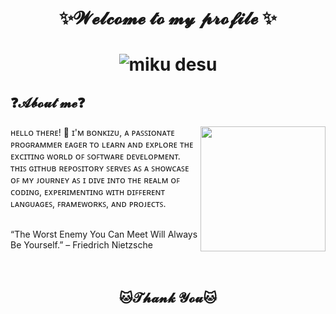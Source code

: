 <h1 align="center">✨𝓦𝓮𝓵𝓬𝓸𝓶𝓮 𝓽𝓸 𝓶𝔂 𝓹𝓻𝓸𝓯𝓲𝓵𝓮 ✨<h1>

<p align="center">
    <img align="center" src="https://i.pinimg.com/originals/5f/62/ff/5f62ff087716bc48984078eca73bf844.gif" alt="miku desu">
</p>

<h2>❓𝓐𝓫𝓸𝓾𝓽 𝓶𝓮❓</h2>

<img src="https://w0.peakpx.com/wallpaper/742/628/HD-wallpaper-cute-dog-anime-cute-chibi-dog.jpg" align="right" width=200px>
  </div>
<p>ʜᴇʟʟᴏ ᴛʜᴇʀᴇ! 👋 ɪ'ᴍ ʙᴏɴᴋɪᴢᴜ, ᴀ ᴘᴀꜱꜱɪᴏɴᴀᴛᴇ ᴘʀᴏɢʀᴀᴍᴍᴇʀ ᴇᴀɢᴇʀ ᴛᴏ ʟᴇᴀʀɴ ᴀɴᴅ ᴇxᴘʟᴏʀᴇ ᴛʜᴇ ᴇxᴄɪᴛɪɴɢ ᴡᴏʀʟᴅ ᴏꜰ ꜱᴏꜰᴛᴡᴀʀᴇ ᴅᴇᴠᴇʟᴏᴘᴍᴇɴᴛ. ᴛʜɪꜱ ɢɪᴛʜᴜʙ ʀᴇᴘᴏꜱɪᴛᴏʀʏ ꜱᴇʀᴠᴇꜱ ᴀꜱ ᴀ ꜱʜᴏᴡᴄᴀꜱᴇ ᴏꜰ ᴍʏ ᴊᴏᴜʀɴᴇʏ ᴀꜱ ɪ ᴅɪᴠᴇ ɪɴᴛᴏ ᴛʜᴇ ʀᴇᴀʟᴍ ᴏꜰ ᴄᴏᴅɪɴɢ, ᴇxᴘᴇʀɪᴍᴇɴᴛɪɴɢ ᴡɪᴛʜ ᴅɪꜰꜰᴇʀᴇɴᴛ ʟᴀɴɢᴜᴀɢᴇꜱ, ꜰʀᴀᴍᴇᴡᴏʀᴋꜱ, ᴀɴᴅ ᴘʀᴏᴊᴇᴄᴛꜱ.</p>

<br>
“The Worst Enemy You Can Meet Will Always Be Yourself.” – Friedrich Nietzsche

</div>
<br><br><br>

<h2 align="center">🐱𝓣𝓱𝓪𝓷𝓴 𝓨𝓸𝓾🐱</h2>
<p align="center">
<img src="https://i.pinimg.com/originals/4d/34/07/4d34072ba510830234ddf6b855238837.gif" alt=""></p>
